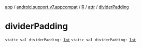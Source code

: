[app](../../../index.md) / [android.support.v7.appcompat](../../index.md) / [R](../index.md) / [attr](index.md) / [dividerPadding](./divider-padding.md)

# dividerPadding

`static val dividerPadding: `[`Int`](https://kotlinlang.org/api/latest/jvm/stdlib/kotlin/-int/index.html)
`static val dividerPadding: `[`Int`](https://kotlinlang.org/api/latest/jvm/stdlib/kotlin/-int/index.html)